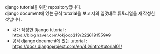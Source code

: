 django tutorial을 위한 repository입니다.  
django document에 있는 공식 tutorial을 보고 저의 입맛대로 튜토리얼을 재 작성한 것입니다.
- 내가 작성한 Django tutorial : https://blog.naver.com/okjoop213/222618155969
- 공식 django document에 있는 tutorial : https://docs.djangoproject.com/en/4.0/intro/tutorial01/
